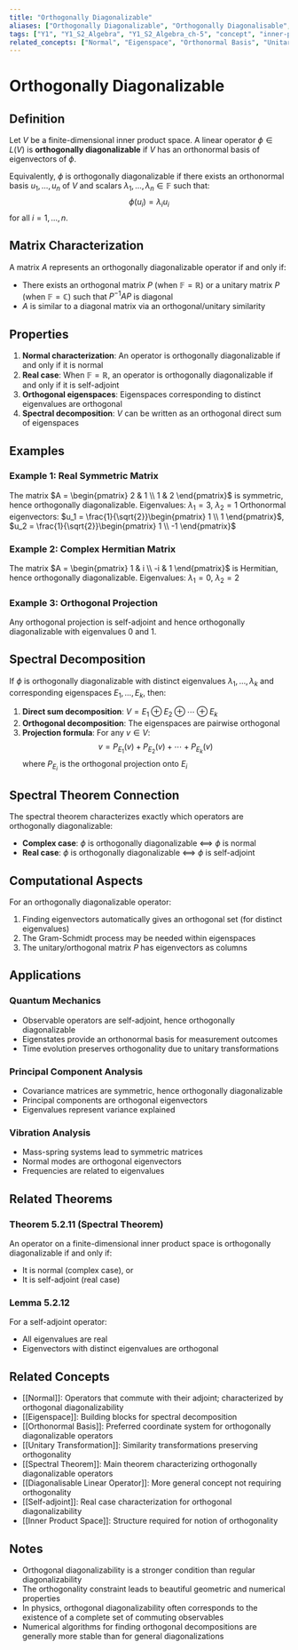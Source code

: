 ```yaml
---
title: "Orthogonally Diagonalizable"
aliases: ["Orthogonally Diagonalizable", "Orthogonally Diagonalisable", "Unitarily Diagonalizable"]
tags: ["Y1", "Y1_S2_Algebra", "Y1_S2_Algebra_ch-5", "concept", "inner-product-space", "linear-operator", "orthogonal", "diagonalization", "spectral-theorem", "normal", "eigenspace", "unitary"]
related_concepts: ["Normal", "Eigenspace", "Orthonormal Basis", "Unitary Transformation", "Spectral Theorem", "Diagonalisable Linear Operator", "Self-adjoint", "Inner Product Space"]
---
```


# Orthogonally Diagonalizable

## Definition
Let $V$ be a finite-dimensional inner product space. A linear operator $\phi \in L(V)$ is **orthogonally diagonalizable** if $V$ has an orthonormal basis of eigenvectors of $\phi$.

Equivalently, $\phi$ is orthogonally diagonalizable if there exists an orthonormal basis $u_1, \ldots, u_n$ of $V$ and scalars $\lambda_1, \ldots, \lambda_n \in \mathbb{F}$ such that:
$$\phi(u_i) = \lambda_i u_i$$
for all $i = 1, \ldots, n$.

## Matrix Characterization
A matrix $A$ represents an orthogonally diagonalizable operator if and only if:
- There exists an orthogonal matrix $P$ (when $\mathbb{F} = \mathbb{R}$) or a unitary matrix $P$ (when $\mathbb{F} = \mathbb{C}$) such that $P^{-1}AP$ is diagonal
- $A$ is similar to a diagonal matrix via an orthogonal/unitary similarity

## Properties
1. **Normal characterization**: An operator is orthogonally diagonalizable if and only if it is normal
2. **Real case**: When $\mathbb{F} = \mathbb{R}$, an operator is orthogonally diagonalizable if and only if it is self-adjoint
3. **Orthogonal eigenspaces**: Eigenspaces corresponding to distinct eigenvalues are orthogonal
4. **Spectral decomposition**: $V$ can be written as an orthogonal direct sum of eigenspaces

## Examples

### Example 1: Real Symmetric Matrix
The matrix $A = \begin{pmatrix} 2 & 1 \\ 1 & 2 \end{pmatrix}$ is symmetric, hence orthogonally diagonalizable.
Eigenvalues: $\lambda_1 = 3$, $\lambda_2 = 1$
Orthonormal eigenvectors: $u_1 = \frac{1}{\sqrt{2}}\begin{pmatrix} 1 \\ 1 \end{pmatrix}$, $u_2 = \frac{1}{\sqrt{2}}\begin{pmatrix} 1 \\ -1 \end{pmatrix}$

### Example 2: Complex Hermitian Matrix
The matrix $A = \begin{pmatrix} 1 & i \\ -i & 1 \end{pmatrix}$ is Hermitian, hence orthogonally diagonalizable.
Eigenvalues: $\lambda_1 = 0$, $\lambda_2 = 2$

### Example 3: Orthogonal Projection
Any orthogonal projection is self-adjoint and hence orthogonally diagonalizable with eigenvalues 0 and 1.

## Spectral Decomposition
If $\phi$ is orthogonally diagonalizable with distinct eigenvalues $\lambda_1, \ldots, \lambda_k$ and corresponding eigenspaces $E_1, \ldots, E_k$, then:

1. **Direct sum decomposition**: $V = E_1 \oplus E_2 \oplus \cdots \oplus E_k$
2. **Orthogonal decomposition**: The eigenspaces are pairwise orthogonal
3. **Projection formula**: For any $v \in V$:
   $$v = P_{E_1}(v) + P_{E_2}(v) + \cdots + P_{E_k}(v)$$
   where $P_{E_i}$ is the orthogonal projection onto $E_i$

## Spectral Theorem Connection
The spectral theorem characterizes exactly which operators are orthogonally diagonalizable:

- **Complex case**: $\phi$ is orthogonally diagonalizable ⟺ $\phi$ is normal
- **Real case**: $\phi$ is orthogonally diagonalizable ⟺ $\phi$ is self-adjoint

## Computational Aspects
For an orthogonally diagonalizable operator:
1. Finding eigenvectors automatically gives an orthogonal set (for distinct eigenvalues)
2. The Gram-Schmidt process may be needed within eigenspaces
3. The unitary/orthogonal matrix $P$ has eigenvectors as columns

## Applications

### Quantum Mechanics
- Observable operators are self-adjoint, hence orthogonally diagonalizable
- Eigenstates provide an orthonormal basis for measurement outcomes
- Time evolution preserves orthogonality due to unitary transformations

### Principal Component Analysis
- Covariance matrices are symmetric, hence orthogonally diagonalizable
- Principal components are orthogonal eigenvectors
- Eigenvalues represent variance explained

### Vibration Analysis
- Mass-spring systems lead to symmetric matrices
- Normal modes are orthogonal eigenvectors
- Frequencies are related to eigenvalues

## Related Theorems

### Theorem 5.2.11 (Spectral Theorem)
An operator on a finite-dimensional inner product space is orthogonally diagonalizable if and only if:
- It is normal (complex case), or
- It is self-adjoint (real case)

### Lemma 5.2.12
For a self-adjoint operator:
- All eigenvalues are real
- Eigenvectors with distinct eigenvalues are orthogonal

## Related Concepts
- [[Normal]]: Operators that commute with their adjoint; characterized by orthogonal diagonalizability
- [[Eigenspace]]: Building blocks for spectral decomposition
- [[Orthonormal Basis]]: Preferred coordinate system for orthogonally diagonalizable operators
- [[Unitary Transformation]]: Similarity transformations preserving orthogonality
- [[Spectral Theorem]]: Main theorem characterizing orthogonally diagonalizable operators
- [[Diagonalisable Linear Operator]]: More general concept not requiring orthogonality
- [[Self-adjoint]]: Real case characterization for orthogonal diagonalizability
- [[Inner Product Space]]: Structure required for notion of orthogonality

## Notes
- Orthogonal diagonalizability is a stronger condition than regular diagonalizability
- The orthogonality constraint leads to beautiful geometric and numerical properties
- In physics, orthogonal diagonalizability often corresponds to the existence of a complete set of commuting observables
- Numerical algorithms for finding orthogonal decompositions are generally more stable than for general diagonalizations